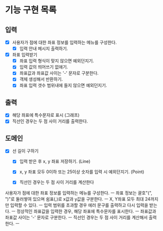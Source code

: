 # 기능 구현 목록

## 입력
- [x] 사용자가 점에 대한 좌표 정보를 입력하는 메뉴를 구성한다.
  - [x] 입력 안내 메시지 출력하기.
- [x] 좌표 입력받기
  - [x] 좌표 입력 형식이 맞지 않으면 예외던지기.
  - [x] 입력 값의 띄어쓰기 없애기.
  - [x] 좌표값과 좌표값 사이는 '-' 문자로 구분한다.
  - [x] 객체 생성해서 반환하기.
  - [x] 좌표 입력 갯수 범위내에 들지 않으면 예외던지기.

## 출력
- [x] 해당 좌표에 특수문자로 표시 (그래프)
- [x] 직선인 경우는 두 점 사이 거리를 출력한다.

## 도메인
- [x] 선 길이 구하기
  - [x] 입력 받은 후 x, y 좌표 저장하기. (Line)
  - [x] x, y 좌표 모두 0이하 또는 25이상 숫자를 입력 시 예외던지기. (Point)
  - [x] 직선인 경우는 두 점 사이 거리를 계산한다



사용자가 점에 대한 좌표 정보를 입력하는 메뉴를 구성한다. ㅡ
좌표 정보는 괄호"(", ")"로 둘러쌓여 있으며 쉼표(,)로 x값과 y값을 구분한다. ㅡ
X, Y좌표 모두 최대 24까지만 입력할 수 있다. ㅡ
입력 범위를 초과할 경우 에러 문구를 출력하고 다시 입력을 받는다. ㅡ
정상적인 좌표값을 입력한 경우, 해당 좌표에 특수문자를 표시한다. ㅡ
좌표값과 좌표값 사이는 '-' 문자로 구분한다. ㅡ
직선인 경우는 두 점 사이 거리를 계산해서 출력한다. ㅡ
